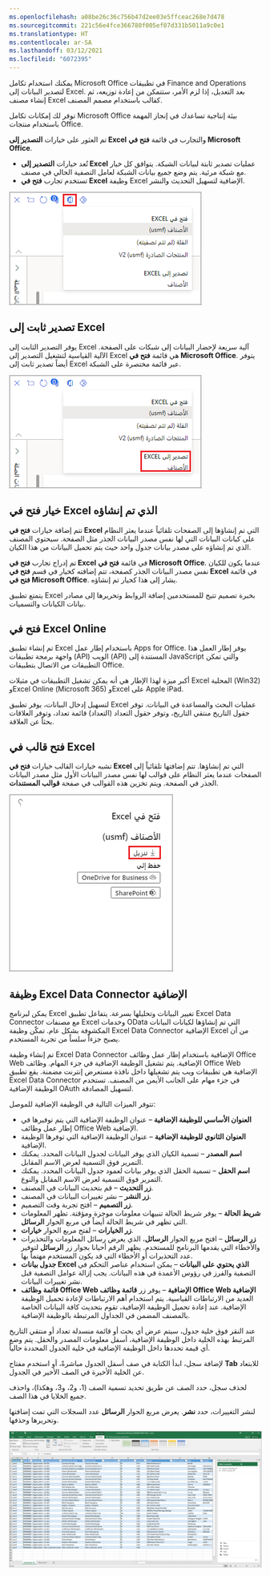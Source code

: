 ```yaml
---
ms.openlocfilehash: a08be26c36c756b47d2ee03e5ffceac268e7d478
ms.sourcegitcommit: 221c56e4fce366780f005ef07d331b5011a9c0e1
ms.translationtype: HT
ms.contentlocale: ar-SA
ms.lasthandoff: 03/12/2021
ms.locfileid: "6072395"
---
```

يمكنك استخدام تكامل Microsoft Office في تطبيقات Finance and Operations لتصدير البيانات إلى Excel. بعد التعديل، إذا لزم الأمر، ستتمكن من إعادة توزيعه، ثم إنشاء مصنف Excel كقالب باستخدام مصمم المصنف.

توفر لك إمكانات تكامل  Microsoft Office بيئة إنتاجية تساعدك في إنجاز المهمة باستخدام منتجات Office.

تم العثور على خيارات **التصدير إلى Excel** والتجارب في قائمة **فتح في Microsoft Office**.

- تُعد خيارات **التصدير إلى Excel** عمليات تصدير ثابتة لبيانات الشبكة. يتوافق كل خيار مع شبكة مرئية. يتم وضع جميع بيانات الشبكة لعامل التصفية الحالي في مصنف.
- تستخدم تجارب **فتح في Excel** وظيفة Excel الإضافية لتسهيل التحديث والنشر.

 
![لقطة شاشة تبرز رمز تكامل Office.](../media/office-1.png)


## <a name="static-export-to-excel"></a>تصدير ثابت إلى Excel 

يوفر التصدير الثابت إلى Excel آلية سريعة لإحضار البيانات إلى شبكات على الصفحة. الآلية القياسية لتشغيل التصدير إلى Excel هي قائمة **فتح في Microsoft Office**. يتوفر أيضاً تصدير ثابت إلى Excel عبر قائمة مختصرة على الشبكة.

![لقطة شاشة لقائمة فتح في Microsoft Office مع تمييز التصدير إلى Excel.](../media/static-excel.png)


## <a name="generated-open-in-excel"></a>خيار فتح في Excel الذي تم إنشاؤه 

تتم إضافة خيارات **فتح في Excel** التي تم إنشاؤها إلى الصفحات تلقائياً عندما يعثر النظام على كيانات البيانات التي لها نفس مصدر البيانات الجذر مثل الصفحة. سيحتوي المصنف الذي تم إنشاؤه على مصدر بيانات جدول واحد حيث يتم تحميل البيانات من هذا الكيان.
 
تم إدراج تجارب **فتح في Excel** في قائمة **فتح في Microsoft Office**. عندما يكون للكيان نفس مصدر البيانات الجذر كصفحة، تتم إضافته كخيار في قسم **فتح في Excel** في قائمة **فتح في Microsoft Office**. يشار إلى هذا كخيار تم إنشاؤه.

يتمتع تطبيق Excel بخبرة تصميم تتيح للمستخدمين إضافة الروابط وتحريرها إلى مصادر بيانات الكيانات والتسميات.

## <a name="open-in-excel-online"></a>فتح في Excel Online 

تم إنشاء تطبيق Excel باستخدام إطار عمل Apps for Office. يوفر إطار العمل هذا واجهة برمجة تطبيقات (API) الويب (API) المستندة إلى JavaScript والتي تمكن التطبيقات من الاتصال بتطبيقات Office. 

أكبر ميزة لهذا الإطار هي أنه يمكن تشغيل التطبيقات في مثيلات Excel المحلية (Win32) وExcel Online (‏Microsoft 365) وExcel على Apple iPad. 

لتسهيل إدخال البيانات، يوفر تطبيق Excel عمليات البحث والمساعدة في البيانات. توفر حقول التاريخ منتقي التاريخ، وتوفر حقول التعداد (التعداد) قائمة تعداد، وتوفر العلاقات بحثاً عن العلاقة.

## <a name="template-open-in-excel"></a>فتح قالب في Excel 

تشبه خيارات القالب خيارات **فتح في Excel** التي تم إنشاؤها. تتم إضافتها تلقائياً إلى الصفحات عندما يعثر النظام على قوالب لها نفس مصدر البيانات الأول مثل مصدر البيانات الجذر في الصفحة. ويتم تخزين هذه القوالب في صفحة **قوالب المستندات**.

![لقطة شاشة لخيارات فتح في Excel مع تمييز "تنزيل".](../media/office-2.png)

## <a name="excel-data-connector-add-in"></a>وظيفة Excel Data Connector الإضافية 

يمكن لبرنامج Excel تغيير البيانات وتحليلها بسرعة. يتفاعل تطبيق Excel Data Connector مع مصنفات Excel وخدمات OData التي تم إنشاؤها لكيانات البيانات المكشوفة بشكل عام. تمكّن وظيفة Excel Data Connector الإضافية Excel من أن يصبح جزءاً سلساً من تجربة المستخدم. 

تم إنشاء وظيفة Excel Data Connector الإضافية باستخدام إطار عمل وظائف Office Web الإضافية. يتم تشغيل الوظيفة الإضافية في جزء المهام. وظائف Office Web الإضافية هي تطبيقات ويب يتم تشغيلها داخل نافذة مستعرض إنترنت مضمنة. يقع تطبيق Excel Data Connector في جزء مهام على الجانب الأيمن من المصنف. تستخدم الوظيفة الإضافية OAuth لتسهيل المصادقة.


تتوفر الميزات التالية في الوظيفة الإضافية للموصل:

- **العنوان الأساسي للوظيفة الإضافية** – عنوان الوظيفة الإضافية التي يتم توفيرها في إطار عمل وظائف Office Web الإضافية.
- **العنوان الثانوي للوظيفة الإضافية** – عنوان الوظيفة الإضافية التي توفرها الوظيفة الإضافية.
- **اسم المصدر** – تسمية الكيان الذي يوفر البيانات لجدول البيانات المحدد. يمكنك التمرير فوق التسمية لعرض الاسم المقابل.
- **اسم الحقل** – تسمية الحقل الذي يوفر بيانات لعمود جدول البيانات المحدد. يمكنك التمرير فوق التسمية لعرض الاسم المقابل والنوع.
- **زر التحديث** – قم بتحديث البيانات في المصنف.
- **زر النشر** – نشر تغييرات البيانات في المصنف.
- **زر التصميم** – افتح تجربة وقت التصميم.
- **شريط الحالة** – يوفر شريط الحالة تنبيهات معلومات موجزة ومؤقتة. تظهر المعلومات التي تظهر في شريط الحالة أيضاً في مربع الحوار **الرسائل**.
- **زر الخيارات** – لفتح مربع الحوار **خيارات**.
- **زر الرسائل** – افتح مربع الحوار **الرسائل**، الذي يعرض رسائل المعلومات والتحذيرات والأخطاء التي يقدمها البرنامج للمستخدم. يظهر الرقم أحيانا بجوار زر **الرسائل** لتوفير عدد التحذيرات أو الأخطاء التي قد يكون المستخدم مهتماً بها.
- **جدول بيانات Excel الذي يحتوي على البيانات** – يمكن استخدام عناصر التحكم في التصفية والفرز في رؤوس الأعمدة في هذه البيانات. يجب إزالة عوامل التصفية قبل نشر تغييرات البيانات.
- **قائمة وظائف Office Web الإضافية** – يوفر زر **قائمة وظائف Office Web الإضافية** العديد من الارتباطات القياسية. يتم استخدام أهم الارتباطات لإعادة تحميل الوظيفة الإضافية. عند إعادة تحميل الوظيفة الإضافية، تقوم بتحديث كافة البيانات الخاصة بالمصنف المضمن في الجداول المرتبطة بالوظيفة الإضافية.
 
عند النقر فوق خلية جدول، سيتم عرض أي بحث أو قائمة منسدلة تعداد أو منتقي التاريخ المرتبط بهذه الخلية داخل الوظيفة الإضافية، أسفل معلومات المصدر والحقل. يتم وضع أي قيمة تحددها داخل الوظيفة الإضافية في خلية الجدول المحددة حالياً.

لإضافة سجل، ابدأ الكتابة في صف أسفل الجدول مباشرةً، أو استخدم مفتاح **Tab** للابتعاد عن الخلية الأخيرة في الصف الأخير في الجدول. 

لحذف سجل، حدد الصف عن طريق تحديد تسمية الصف (1، و2، و3، وهكذا)، واحذف جميع الخلايا في هذا الصف.
 
لنشر التغييرات، حدد **نشر**. يعرض مربع الحوار **الرسائل** عدد السجلات التي تمت إضافتها وتحريرها وحذفها.
 
[![لقطة شاشة لصفحة Excel باستخدام لوحة موصل البيانات.](../media/office-3.png)](../media/office-3.png#lightbox)
 

